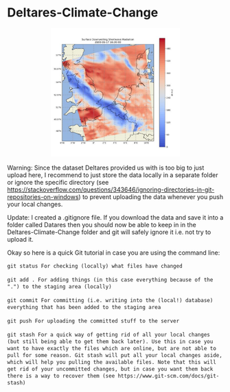 # Deltares-Climate-Change

<p align="center">
  <img width="300" height="300" src="heatmap.png">
</p>

Warning: Since the dataset Deltares provided us with is too big to just upload here, I recommend to just store the data locally in a separate folder or ignore the specific directory (see https://stackoverflow.com/questions/343646/ignoring-directories-in-git-repositories-on-windows) to prevent uploading the data whenever you push your local changes.

Update: I created a .gitignore file. If you download the data and save it into a folder called Datares then you should now be able to keep in in the Deltares-Climate-Change folder and git will safely ignore it i.e. not try to upload it.


Okay so here is a quick Git tutorial in case you are using the command line:

    git status For checking (locally) what files have changed

    git add . For adding things (in this case everything because of the ".") to the staging area (locally)

    git commit For committing (i.e. writing into the (local!) database) everything that has been added to the staging area

    git push For uploading the committed stuff to the server
    
    git stash For a quick way of getting rid of all your local changes (but still being able to get them back later). Use this in case you want to have exactly the files which are online, but are not able to pull for some reason. Git stash will put all your local changes aside, which will help you pulling the available files. Note that this will get rid of your uncommitted changes, but in case you want them back there is a way to recover them (see https://www.git-scm.com/docs/git-stash)

